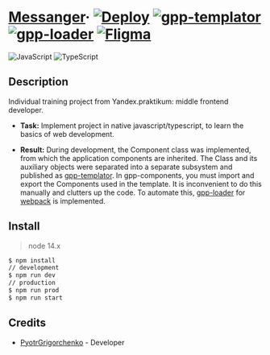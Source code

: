 # [Messanger](https://ya-mf-messanger.herokuapp.com/)&middot; [![Deploy](https://img.shields.io/badge/deploy-v5.1.1-success)](https://ya-mf-messanger.herokuapp.com/) [![gpp-templator](https://img.shields.io/badge/gpp--templator-v1.x-success)](https://www.npmjs.com/package/gpp-templator) [![gpp-loader](https://img.shields.io/badge/gpp--loader-v1.x-success)](https://www.npmjs.com/package/gpp-loader) [![Fligma](https://img.shields.io/badge/fligma-v1.0-success)](https://www.figma.com/file/G8Nrm7vN2ijZqRR2zBlyUc/messanger?node-id=0%3A1) 

![JavaScript](https://img.shields.io/badge/-JavaScript-090909?style=for-the-badge&logo=JavaScript&logoColor=E9D54D)
![TypeScript](https://img.shields.io/badge/-TypeScript-090909?style=for-the-badge&logo=TypeScript&logoColor=E9D54D)

## Description
Individual training project from Yandex.praktikum: middle frontend developer. 

* **Task:** Implement project in native javascript/typescript, to learn the basics of web development.

* **Result:** During development, the Сomponent class was implemented, from which the application components are inherited. The Class and its auxiliary objects were separated into a separate subsystem and published as [gpp-templator](https://www.npmjs.com/package/gpp-templator). In gpp-components, you must import and export the Components used in the template. It is inconvenient to do this manually and clutters up the code. To automate this, [gpp-loader](https://www.npmjs.com/package/gpp-loader) for [webpack](https://github.com/webpack/webpack) is implemented.

## Install

> node 14.x

```bash
$ npm install
// development
$ npm run dev
// production
$ npm run prod
$ npm run start

```
## Credits

* [PyotrGrigorchenko](https://github.com/PyotrGrogorchenko) - Developer
